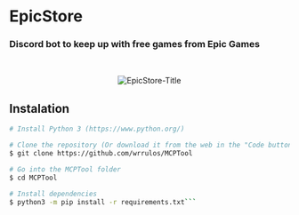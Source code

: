 # EpicStore
<h3> Discord bot to keep up with free games from Epic Games </h3>
<br/>
<p align='center'> <img src='https://imgur.com/Qn18Yyf.jpg' title='EpicStore-Title'> </p>

## Instalation

```bash
# Install Python 3 (https://www.python.org/)

# Clone the repository (Or download it from the web in the "Code button and download zip")
$ git clone https://github.com/wrrulos/MCPTool

# Go into the MCPTool folder
$ cd MCPTool

# Install dependencies 
$ python3 -m pip install -r requirements.txt```
